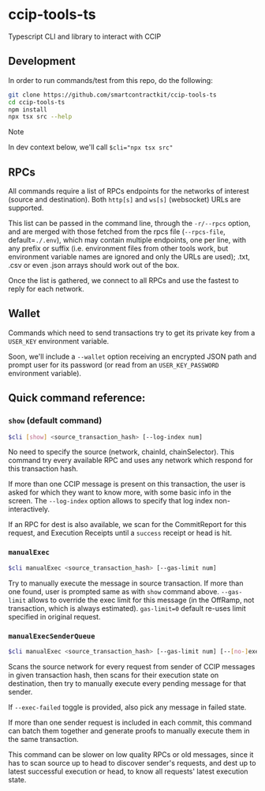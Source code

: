 # ccip-tools-ts
Typescript CLI and library to interact with CCIP

## Development
In order to run commands/test from this repo, do the following:

```sh
git clone https://github.com/smartcontractkit/ccip-tools-ts
cd ccip-tools-ts
npm install
npx tsx src --help
```

> [!NOTE]
> In dev context below, we'll call `$cli="npx tsx src"`

## RPCs
All commands require a list of RPCs endpoints for the networks of interest (source and destination).
Both `http[s]` and `ws[s]` (websocket) URLs are supported.

This list can be passed in the command line, through the `-r/--rpcs` option, and are merged with
those fetched from the rpcs file (`--rpcs-file`, default=`./.env`), which may contain multiple
endpoints, one per line, with any prefix or suffix (i.e. environment files from other tools work,
but environment variable names are ignored and only the URLs are used); .txt, .csv or even .json
arrays should work out of the box.

Once the list is gathered, we connect to all RPCs and use the fastest to reply for each network.

## Wallet
Commands which need to send transactions try to get its private key from a `USER_KEY` environment
variable.

Soon, we'll include a `--wallet` option receiving an encrypted JSON path and prompt user
for its password (or read from an `USER_KEY_PASSWORD` environment variable).

## Quick command reference:

### `show` (default command)

```sh
$cli [show] <source_transaction_hash> [--log-index num]
```

No need to specify the source (network, chainId, chainSelector). This command try every available
RPC and uses any network which respond for this transaction hash.

If more than one CCIP message is present on this transaction, the user is asked for which they want
to know more, with some basic info in the screen. The `--log-index` option allows to specify that
log index non-interactively.

If an RPC for dest is also available, we scan for the CommitReport for this request, and Execution
Receipts until a `success` receipt or head is hit.

### `manualExec`

```sh
$cli manualExec <source_transaction_hash> [--gas-limit num]
```

Try to manually execute the message in source transaction. If more than one found, user is prompted
same as with `show` command above. `--gas-limit` allows to override the exec limit for this message
(in the OffRamp, not transaction, which is always estimated). `gas-limit=0` default re-uses limit
specified in original request.

### `manualExecSenderQueue`

```sh
$cli manualExec <source_transaction_hash> [--gas-limit num] [--[no-]exec-failed]
```

Scans the source network for every request from sender of CCIP messages in given transaction hash,
then scans for their execution state on destination, then try to manually execute every pending
message for that sender.

If `--exec-failed` toggle is provided, also pick any message in failed state.

If more than one sender request is included in each commit, this command can batch them together and
generate proofs to manually execute them in the same transaction.

This command can be slower on low quality RPCs or old messages, since it has to scan source up to
head to discover sender's requests, and dest up to latest successful execution or head, to know all
requests' latest execution state.

